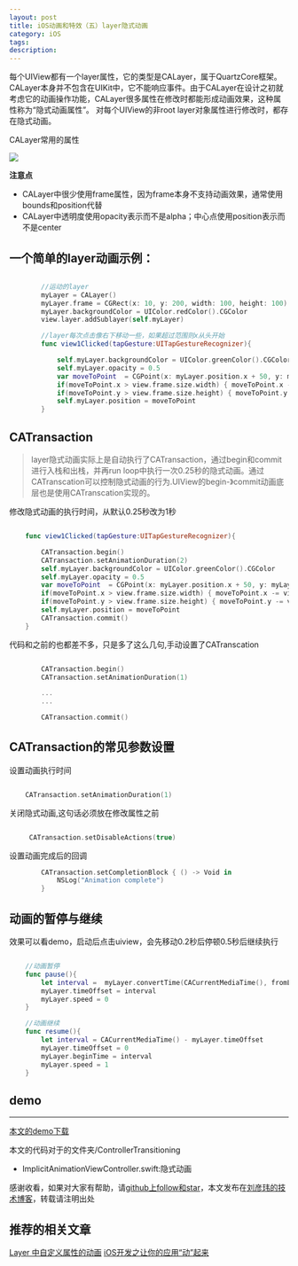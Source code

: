 ```yaml
---
layout: post
title: iOS动画和特效（五）layer隐式动画
category: iOS
tags:
description:
---
```


每个UIView都有一个layer属性，它的类型是CALayer，属于QuartzCore框架。CALayer本身并不包含在UIKit中，它不能响应事件。由于CALayer在设计之初就考虑它的动画操作功能，CALayer很多属性在修改时都能形成动画效果，这种属性称为“隐式动画属性”。
对每个UIView的非root layer对象属性进行修改时，都存在隐式动画。

CALayer常用的属性

![]({{site.url}}/assets/uploads/layerProperty.png)

**注意点**
-   CALayer中很少使用frame属性，因为frame本身不支持动画效果，通常使用bounds和position代替
-   CALayer中透明度使用opacity表示而不是alpha；中心点使用position表示而不是center



##   一个简单的layer动画示例：


````swift

        //运动的layer
        myLayer = CALayer()
        myLayer.frame = CGRect(x: 10, y: 200, width: 100, height: 100)
        myLayer.backgroundColor = UIColor.redColor().CGColor
        view.layer.addSublayer(self.myLayer)

        //layer每次点击像右下移动一些，如果超过范围则x从头开始
        func view1Clicked(tapGesture:UITapGestureRecognizer){

            self.myLayer.backgroundColor = UIColor.greenColor().CGColor
            self.myLayer.opacity = 0.5
            var moveToPoint  = CGPoint(x: myLayer.position.x + 50, y: myLayer.position.y + 50)
            if(moveToPoint.x > view.frame.size.width) { moveToPoint.x -= view.frame.size.width}
            if(moveToPoint.y > view.frame.size.height) { moveToPoint.y -= view.frame.size.height}
            self.myLayer.position = moveToPoint
        }

````

##  CATransaction
>   layer隐式动画实际上是自动执行了CATransaction，通过begin和commit进行入栈和出栈，并再run loop中执行一次0.25秒的隐式动画。通过CATranscation可以控制隐式动画的行为.UIView的begin-》commit动画底层也是使用CATranscation实现的。

修改隐式动画的执行时间，从默认0.25秒改为1秒

````swift

    func view1Clicked(tapGesture:UITapGestureRecognizer){

        CATransaction.begin()
        CATransaction.setAnimationDuration(2)
        self.myLayer.backgroundColor = UIColor.greenColor().CGColor
        self.myLayer.opacity = 0.5
        var moveToPoint  = CGPoint(x: myLayer.position.x + 50, y: myLayer.position.y + 50)
        if(moveToPoint.x > view.frame.size.width) { moveToPoint.x -= view.frame.size.width}
        if(moveToPoint.y > view.frame.size.height) { moveToPoint.y -= view.frame.size.height}
        self.myLayer.position = moveToPoint
        CATransaction.commit()
    }

````

代码和之前的也都差不多，只是多了这么几句,手动设置了CATranscation

````swift

        CATransaction.begin()
        CATransaction.setAnimationDuration(1)

        ...
        ...

        CATransaction.commit()

````

##  CATransaction的常见参数设置

设置动画执行时间

````swift

    CATransaction.setAnimationDuration(1)

````

关闭隐式动画,这句话必须放在修改属性之前

````swift

     CATransaction.setDisableActions(true)

````

设置动画完成后的回调

````swift
        CATransaction.setCompletionBlock { () -> Void in
            NSLog("Animation complete")
        }
````


##  动画的暂停与继续

效果可以看demo，启动后点击uiview，会先移动0.2秒后停顿0.5秒后继续执行

````swift

    //动画暂停
    func pause(){
        let interval =  myLayer.convertTime(CACurrentMediaTime(), fromLayer: nil)
        myLayer.timeOffset = interval
        myLayer.speed = 0
    }

    //动画继续
    func resume(){
        let interval = CACurrentMediaTime() - myLayer.timeOffset
        myLayer.timeOffset = 0
        myLayer.beginTime = interval
        myLayer.speed = 1
    }


````

##  demo
---



[本文的demo下载](https://github.com/coolnameismy/demo/tree/master/AnimationAndEffects)

本文的代码对于的文件夹/ControllerTransitioning

- ImplicitAnimationViewController.swift:隐式动画

感谢收看，如果对大家有帮助，请[github上follow和star](https://github.com/coolnameismy)，本文发布在[刘彦玮的技术博客](http://liuyanwei.jumppo.com/)，转载请注明出处

##  推荐的相关文章

[Layer 中自定义属性的动画](http://www.objccn.io/issue-12-2/)
[iOS开发之让你的应用“动”起来](http://www.cocoachina.com/ios/20141022/10005.html)